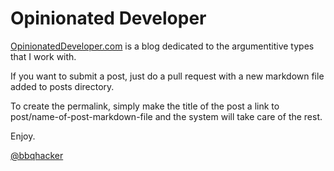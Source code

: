 Opinionated Developer
====================

[OpinionatedDeveloper.com](http://www.opinionateddeveloper.com) is a blog dedicated to the argumentitive types that 
I work with.

If you want to submit a post, just do a pull request with a new markdown file added to posts directory.

To create the permalink, simply make the title of the post a link to post/name-of-post-markdown-file and the system will
take care of the rest.

Enjoy.

[@bbqhacker](https://twitter.com/Bbqhacker)


